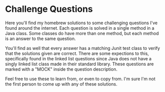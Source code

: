 # Challenge Questions
Here you'll find my homebrew solutions to some challenging questions I've found around the internet.
Each question is solved in a single method in a Java class.  Some classes do have more than one method, but each method is an answer to the same question.  

You'll find as well that every answer has a matching Junit test class to verify that the solutions given are correct.  There are some expections to this, specifically found in the linked list questions since Java does not have a singly linked list class made in their standard library.  These questions are marked with a "MOCK" inside the question description.

Feel free to use these to learn from, or even to copy from.  I'm sure I'm not the first person to come up with any of these solutions.
